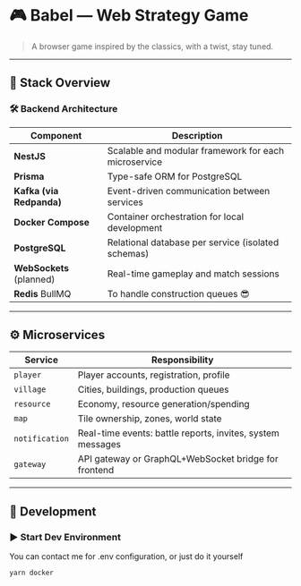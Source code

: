 # 🎮 Babel — Web Strategy Game

> A browser game inspired by the classics, with a twist, stay tuned. 

---

## 🧱 Stack Overview

### 🛠️ Backend Architecture

| Component           | Description 
|--------------------|-------------
| **NestJS**          | Scalable and modular framework for each microservice 
| **Prisma**          | Type-safe ORM for PostgreSQL 
| **Kafka (via Redpanda)** | Event-driven communication between services 
| **Docker Compose**  | Container orchestration for local development 
| **PostgreSQL**      | Relational database per service (isolated schemas) 
| **WebSockets** (planned) | Real-time gameplay and match sessions 
| **Redis** BullMQ | To handle construction queues 😎

---

## ⚙️ Microservices

| Service             | Responsibility |
|--------------------|----------------|
| `player`           | Player accounts, registration, profile 
| `village`          | Cities, buildings, production queues 
| `resource`  | Economy, resource generation/spending 
| `map`      | Tile ownership, zones, world state 
| `notification`  | Real-time events: battle reports, invites, system messages 
| `gateway`  | API gateway or GraphQL+WebSocket bridge for frontend 
---

## 🧪 Development

### ▶ Start Dev Environment

You can contact me for .env configuration, or just do it yourself
```bash
yarn docker
